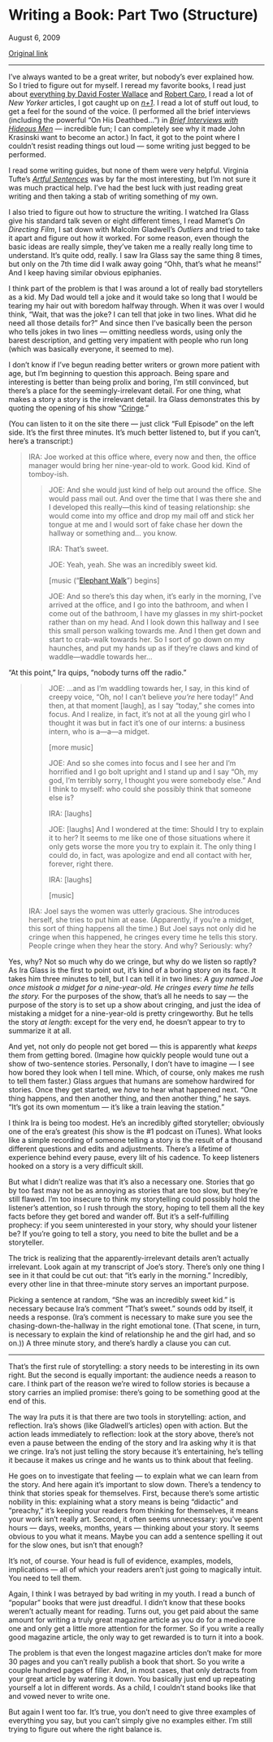 Writing a Book: Part Two (Structure)
====================================

August 6, 2009

[Original link](http://www.aaronsw.com/weblog/bookwriting2)

* * * * *

I’ve always wanted to be a great writer, but nobody’s ever explained
how. So I tried to figure out for myself. I reread my favorite books, I
read just about [everything by David Foster
Wallace](http://en.wikipedia.org/wiki/User:AaronSw/David_Foster_Wallace_nonfiction)
and [Robert Caro](http://books.theinfo.org/go/0394720245), I read a lot
of *New Yorker* articles, I got caught up on
*[n+1](http://www.nplusonemag.com/)*. I read a lot of stuff out loud, to
get a feel for the sound of the voice. (I performed all the brief
interviews (including the powerful “On His Deathbed…”) in *[Brief
Interviews with Hideous
Men](http://www.amazon.com/exec/obidos/ASIN/0316925195/booksinfo-20/ref=nosim/)*
— incredible fun; I can completely see why it made John Krasinski want
to become an actor.) In fact, it got to the point where I couldn’t
resist reading things out loud — some writing just begged to be
performed.

I read some writing guides, but none of them were very helpful. Virginia
Tufte’s *[Artful Sentences](http://books.theinfo.org/go/0961392185)* was
by far the most interesting, but I’m not sure it was much practical
help. I’ve had the best luck with just reading great writing and then
taking a stab of writing something of my own.

I also tried to figure out how to structure the writing. I watched Ira
Glass give his standard talk seven or eight different times, I read
Mamet’s *On Directing Film*, I sat down with Malcolm Gladwell’s
*Outliers* and tried to take it apart and figure out how it worked. For
some reason, even though the basic ideas are really simple, they’ve
taken me a really really long time to understand. It’s quite odd,
really. I saw Ira Glass say the same thing 8 times, but only on the 7th
time did I walk away going “Ohh, that’s what he means!” And I keep
having similar obvious epiphanies.

I think part of the problem is that I was around a lot of really bad
storytellers as a kid. My Dad would tell a joke and it would take so
long that I would be tearing my hair out with boredom halfway through.
When it was over I would think, “Wait, that was the joke? I can tell
that joke in two lines. What did he need all those details for?” And
since then I’ve basically been the person who tells jokes in two lines —
omitting needless words, using only the barest description, and getting
very impatient with people who run long (which was basically everyone,
it seemed to me).

I don’t know if I’ve begun reading better writers or grown more patient
with age, but I’m beginning to question this approach. Being spare and
interesting is better than being prolix and boring, I’m still convinced,
but there’s a place for the seemingly-irrelevant detail. For one thing,
what makes a story a story is the irrelevant detail. Ira Glass
demonstrates this by quoting the opening of his show
“[Cringe](http://www.thisamericanlife.org/Radio_Episode.aspx?sched=1134).”

(You can listen to it on the site there — just click “Full Episode” on
the left side. It’s the first three minutes. It’s much better listened
to, but if you can’t, here’s a transcript:)

> IRA: Joe worked at this office where, every now and then, the office
> manager would bring her nine-year-old to work. Good kid. Kind of
> tomboy-ish.
>
> > JOE: And she would just kind of help out around the office. She
> > would pass mail out. And over the time that I was there she and I
> > developed this really—this kind of teasing relationship: she would
> > come into my office and drop my mail off and stick her tongue at me
> > and I would sort of fake chase her down the hallway or something
> > and… you know.
> >
> > IRA: That’s sweet.
> >
> > JOE: Yeah, yeah. She was an incredibly sweet kid.
> >
> > [music (“[Elephant
> > Walk](http://westsounds.com/flash_track.php?trid=2964802&artist=Caleb%20Sampson&album=Fast%20Cheap%20and%20Out%20of%20Control%20OST&track=Elephant%20Walk)”)
> > begins]
> >
> > JOE: And so there’s this day when, it’s early in the morning, I’ve
> > arrived at the office, and I go into the bathroom, and when I come
> > out of the bathroom, I have my glasses in my shirt-pocket rather
> > than on my head. And I look down this hallway and I see this small
> > person walking towards me. And I then get down and start to
> > crab-walk towards her. So I sort of go down on my haunches, and put
> > my hands up as if they’re claws and kind of waddle—waddle towards
> > her…

“At this point,” Ira quips, “nobody turns off the radio.”

> > JOE: …and as I’m waddling towards her, I say, in this kind of creepy
> > voice, “Oh, no! I can’t believe *you’re* here today!” And then, at
> > that moment [laugh], as I say “today,” she comes into focus. And I
> > realize, in fact, it’s not at all the young girl who I thought it
> > was but in fact it’s one of our interns: a business intern, who is
> > a—a—a midget.
> >
> > [more music]
> >
> > JOE: And so she comes into focus and I see her and I’m horrified and
> > I go bolt upright and I stand up and I say “Oh, my god, I’m terribly
> > sorry, I thought you were somebody else.” And I think to myself: who
> > could she possibly think that someone else is?
> >
> > IRA: [laughs]
> >
> > JOE: [laughs] And I wondered at the time: Should I try to explain it
> > to her? It seems to me like one of those situations where it only
> > gets worse the more you try to explain it. The only thing I could
> > do, in fact, was apologize and end all contact with her, forever,
> > right there.
> >
> > IRA: [laughs]
> >
> > [music]
>
> IRA: Joel says the women was utterly gracious. She introduces herself,
> she tries to put him at ease. (Apparently, if you’re a midget, this
> sort of thing happens all the time.) But Joel says not only did he
> cringe when this happened, he cringes every time he tells this story.
> People cringe when they hear the story. And why? Seriously: why?

Yes, why? Not so much why do we cringe, but why do we listen so raptly?
As Ira Glass is the first to point out, it’s kind of a boring story on
its face. It takes him three minutes to tell, but I can tell it in two
lines: *A guy named Joe once mistook a midget for a nine-year-old. He
cringes every time he tells the story.* For the purposes of the show,
that’s all he needs to say — the purpose of the story is to set up a
show about cringing, and just the idea of mistaking a midget for a
nine-year-old is pretty cringeworthy. But he tells the story *at
length*: except for the very end, he doesn’t appear to try to summarize
it at all.

And yet, not only do people not get bored — this is apparently what
*keeps* them from getting bored. (Imagine how quickly people would tune
out a show of two-sentence stories. Personally, I don’t have to imagine
— I see how bored they look when I tell mine. Which, of course, only
makes me rush to tell them faster.) Glass argues that humans are somehow
hardwired for stories. Once they get started, we *have* to hear what
happened next. “One thing happens, and then another thing, and then
another thing,” he says. “It’s got its own momentum — it’s like a train
leaving the station.”

I think Ira is being too modest. He’s an incredibly gifted storyteller;
obviously one of the era’s greatest (his show is the \#1 podcast on
iTunes). What looks like a simple recording of someone telling a story
is the result of a thousand different questions and edits and
adjustments. There’s a lifetime of experience behind every pause, every
lilt of his cadence. To keep listeners hooked on a story is a very
difficult skill.

But what I didn’t realize was that it’s also a necessary one. Stories
that go by too fast may not be as annoying as stories that are too slow,
but they’re still flawed. I’m too insecure to think my storytelling
could possibly hold the listener’s attention, so I rush through the
story, hoping to tell them all the key facts before they get bored and
wander off. But it’s a self-fulfilling prophecy: if you seem
uninterested in your story, why should your listener be? If you’re going
to tell a story, you need to bite the bullet and be a storyteller.

The trick is realizing that the apparently-irrelevant details aren’t
actually irrelevant. Look again at my transcript of Joe’s story. There’s
only one thing I see in it that could be cut out: that “it’s early in
the morning.” Incredibly, every other line in that three-minute story
serves an important purpose.

Picking a sentence at random, “She was an incredibly sweet kid.” is
necessary because Ira’s comment “That’s sweet.” sounds odd by itself, it
needs a response. (Ira’s comment is necessary to make sure you see the
chasing-down-the-hallway in the right emotional tone. (That scene, in
turn, is necessary to explain the kind of relationship he and the girl
had, and so on.)) A three minute story, and there’s hardly a clause you
can cut.

* * * * *

That’s the first rule of storytelling: a story needs to be interesting
in its own right. But the second is equally important: the audience
needs a reason to care. I think part of the reason we’re wired to follow
stories is because a story carries an implied promise: there’s going to
be something good at the end of this.

The way Ira puts it is that there are two tools in storytelling: action,
and reflection. Ira’s shows (like Gladwell’s articles) open with action.
But the action leads immediately to reflection: look at the story above,
there’s not even a pause between the ending of the story and Ira asking
why it is that we cringe. Ira’s not just telling the story because it’s
entertaining, he’s telling it because it makes us cringe and he wants us
to think about that feeling.

He goes on to investigate that feeling — to explain what we can learn
from the story. And here again it’s important to slow down. There’s a
tendency to think that stories speak for themselves. First, because
there’s some artistic nobility in this: explaining what a story means is
being “didactic” and “preachy,” it’s keeping your readers from thinking
for themselves, it means your work isn’t really art. Second, it often
seems unnecessary: you’ve spent hours — days, weeks, months, years —
thinking about your story. It seems obvious to you what it means. Maybe
you can add a sentence spelling it out for the slow ones, but isn’t that
enough?

It’s not, of course. Your head is full of evidence, examples, models,
implications — all of which your readers aren’t just going to magically
intuit. You need to tell them.

Again, I think I was betrayed by bad writing in my youth. I read a bunch
of “popular” books that were just dreadful. I didn’t know that these
books weren’t actually meant for reading. Turns out, you get paid about
the same amount for writing a truly great magazine article as you do for
a mediocre one and only get a little more attention for the former. So
if you write a really good magazine article, the only way to get
rewarded is to turn it into a book.

The problem is that even the longest magazine articles don’t make for
more 30 pages and you can’t really publish a book that short. So you
write a couple hundred pages of filler. And, in most cases, that only
detracts from your great article by watering it down. You basically just
end up repeating yourself a lot in different words. As a child, I
couldn’t stand books like that and vowed never to write one.

But again I went too far. It’s true, you don’t need to give three
examples of everything you say, but you can’t simply give no examples
either. I’m still trying to figure out where the right balance is.
